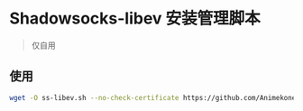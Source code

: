 # Shadowsocks-libev 安装管理脚本
> 仅自用
## 使用
```bash
wget -O ss-libev.sh --no-check-certificate https://github.com/Animekone/Shadowsocks-libev/blob/master/ss-libev.sh && chmod +x ss-libev.sh && ./ss-libev.sh
```
